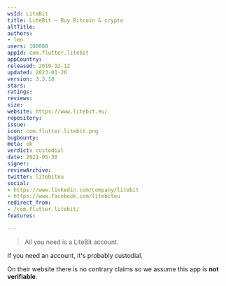 ```yaml
---
wsId: LiteBit
title: LiteBit – Buy Bitcoin & crypto
altTitle: 
authors:
- leo
users: 100000
appId: com.flutter.litebit
appCountry: 
released: 2019-12-12
updated: 2023-01-26
version: 3.3.18
stars: 
ratings: 
reviews: 
size: 
website: https://www.litebit.eu/
repository: 
issue: 
icon: com.flutter.litebit.png
bugbounty: 
meta: ok
verdict: custodial
date: 2021-05-30
signer: 
reviewArchive: 
twitter: litebiteu
social:
- https://www.linkedin.com/company/litebit
- https://www.facebook.com/litebiteu
redirect_from:
- /com.flutter.litebit/
features: 

---
```


> All you need is a LiteBit account.

If you need an account, it's probably custodial.

On their website there is no contrary claims so we assume this app is
**not verifiable**.
